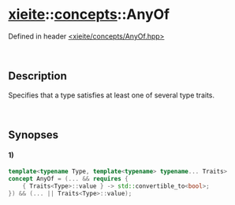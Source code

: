 # [xieite](../../xieite.md)\:\:[concepts](../../concepts.md)\:\:AnyOf
Defined in header [<xieite/concepts/AnyOf.hpp>](../../../include/xieite/concepts/AnyOf.hpp)

&nbsp;

## Description
Specifies that a type satisfies at least one of several type traits.

&nbsp;

## Synopses
#### 1)
```cpp
template<typename Type, template<typename> typename... Traits>
concept AnyOf = (... && requires {
    { Traits<Type>::value } -> std::convertible_to<bool>;
}) && (... || Traits<Type>::value);
```
